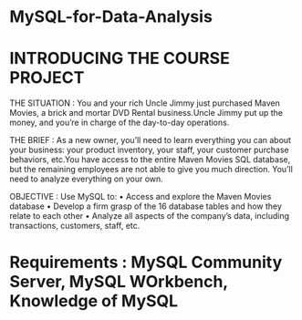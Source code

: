 # MySQL-for-Data-Analysis
# INTRODUCING THE COURSE PROJECT

THE SITUATION :  You and your rich Uncle Jimmy just purchased Maven Movies, a brick and mortar DVD Rental business.Uncle Jimmy put up the money, and you’re in charge of the day-to-day operations.

THE BRIEF : As a new owner, you’ll need to learn everything you can about your business: your product inventory, your staff, your customer purchase behaviors, etc.You have access to the entire Maven Movies SQL database, but the remaining employees are not able to give you much direction. You’ll need to analyze everything on your own.

OBJECTIVE : Use MySQL to:
• Access and explore the Maven Movies database
• Develop a firm grasp of the 16 database tables and how they relate to each other
• Analyze all aspects of the company’s data, including transactions, customers, staff, etc.

# Requirements : MySQL Community Server, MySQL WOrkbench, Knowledge of MySQL
